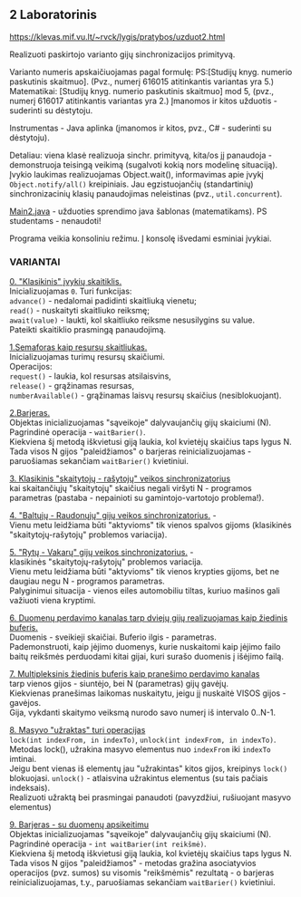 ## 2 Laboratorinis
https://klevas.mif.vu.lt/~rvck/lygis/pratybos/uzduot2.html

Realizuoti paskirtojo varianto gijų sinchronizacijos primityvą.

Varianto numeris apskaičiuojamas pagal formulę: PS:[Studijų knyg. numerio paskutinis skaitmuo]. (Pvz., numerį 616015 atitinkantis variantas yra 5.)
Matematikai: [Studijų knyg. numerio paskutinis skaitmuo] mod 5, (pvz., numerį 616017 atitinkantis variantas yra 2.)
Įmanomos ir kitos užduotis - suderinti su dėstytoju.

Instrumentas - Java aplinka (įmanomos ir kitos, pvz., C# - suderinti su dėstytoju).

Detaliau: viena klasė realizuoja sinchr. primityvą, kita/os jį panaudoja - demonstruoja teisingą veikimą (sugalvoti kokią nors modelinę situaciją). Įvykio laukimas realizuojamas Object.wait(), informavimas apie įvykį ```Object.notify/all()``` kreipiniais. Jau egzistuojančių (standartinių) sinchronizacinių klasių panaudojimas neleistinas (pvz., ```util.concurrent```).

[Main2.java](./pvz/Main2.java) - užduoties sprendimo java šablonas (matematikams). PS studentams - nenaudoti!

Programa veikia konsoliniu režimu. Į konsolę išvedami esminiai įvykiai.

### VARIANTAI

<ins>[0. "Klasikinis" įvykių skaitiklis.](./v0/Main.java)</ins>  
Inicializuojamas ```0```. Turi funkcijas:  
```advance()``` - nedalomai padidinti skaitliuką vienetu;  
```read()``` - nuskaityti skaitliuko reiksmę;  
```await(value)``` - laukti, kol skaitliuko reiksme nesusilygins su value.  
Pateikti skaitiklio prasmingą panaudojimą.

<ins>1.Semaforas kaip resursų skaitliukas.</ins>  
Inicializuojamas turimų resursų skaičiumi.  
Operacijos:  
```request()```         - laukia, kol resursas atsilaisvins,  
```release()```         - grąžinamas resursas,  
```numberAvailable()``` - grąžinamas laisvų resursų skaičius (nesiblokuojant).

<ins>2.Barjeras.</ins>  
Objektas inicializuojamas "sąveikoje" dalyvaujančių gijų skaiciumi (N).
Pagrindinė operacija - ```waitBarier()```.  
Kiekviena šį metodą iškvietusi giją laukia, kol kvietėjų skaičius taps lygus N.  
Tada visos N gijos "paleidžiamos" o barjeras reinicializuojamas - paruošiamas sekančiam ```waitBarier()``` kvietiniui.

<ins>[3. Klasikinis "skaitytojų - rašytojų" veikos sinchronizatorius](./v3/Main.java)</ins>  
kai skaitančiųjų "skaitytojų" skaičius negali viršyti N - programos parametras (pastaba - nepainioti su gamintojo-vartotojo problema!).

<ins>4. "Baltųjų - Raudonųjų" gijų veikos sinchronizatorius.</ins> -  
Vienu metu leidžiama būti "aktyvioms" tik vienos spalvos gijoms (klasikinės  "skaitytojų-rašytojų" problemos variacija).

<ins>5. "Rytų - Vakarų" gijų veikos sinchronizatorius.</ins> -  
klasikinės  "skaitytojų-rašytojų" problemos variacija.  
Vienu metu leidžiama būti "aktyvioms" tik vienos krypties gijoms, bet ne daugiau negu N - programos parametras.  
Palyginimui situacija - vienos eiles automobiliu tiltas, kuriuo mašinos gali važiuoti viena kryptimi.

<ins>6. Duomenų perdavimo kanalas tarp dviejų gijų realizuojamas kaip žiedinis buferis.</ins>  
Duomenis - sveikieji skaičiai. Buferio ilgis - parametras.  
Pademonstruoti, kaip įėjimo duomenys, kurie nuskaitomi kaip įėjimo failo baitų reikšmės perduodami kitai gijai, kuri surašo duomenis į išėjimo failą.

<ins>7. Multipleksinis žiedinis buferis kaip pranešimo perdavimo kanalas</ins>    
tarp vienos gijos - siuntėjo, bei N (parametras) gijų gavėjų.  
Kiekvienas pranešimas laikomas nuskaitytu, jeigu jį nuskaitė VISOS gijos - gavėjos.  
Gija, vykdanti skaitymo veiksmą nurodo savo numerį iš intervalo 0..N-1.

<ins>8. Masyvo "užraktas"  turi operacijas</ins>  
```lock(int indexFrom, in indexTo)```, ```unlock(int indexFrom, in indexTo)```.  
Metodas lock(), užrakina masyvo elementus nuo ```indexFrom``` iki ```indexTo``` imtinai.  
Jeigu bent vienas iš elementų jau "užrakintas" kitos gijos, kreipinys ```lock()``` blokuojasi. ```unlock()``` - atlaisvina užrakintus elementus (su tais pačiais indeksais).  
Realizuoti užraktą bei prasmingai panaudoti (pavyzdžiui, rušiuojant masyvo elementus)

<ins>9. Barjeras - su duomenų apsikeitimu</ins>  
Objektas inicializuojamas "sąveikoje" dalyvaujančių gijų skaiciumi (N).  
Pagrindinė operacija - ```int waitBarier(int reikšmė)```.  
Kiekviena šį metodą iškvietusi giją laukia, kol kvietėjų skaičius taps lygus N.  
Tada visos N gijos "paleidžiamos" - metodas gražina asociatyvios operacijos (pvz. sumos) su visomis "reikšmėmis" rezultatą - o barjeras reinicializuojamas, t.y., paruošiamas sekančiam ```waitBarier()``` kvietiniui.
